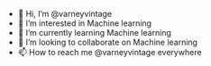 - 👋 Hi, I’m @varneyvintage
- 👀 I’m interested in Machine learning
- 🌱 I’m currently learning Machine learning
- 💞️ I’m looking to collaborate on Machine learning
- 📫 How to reach me @varneyvintage everywhere

<!---
varneyvintage/varneyvintage is a ✨ special ✨ repository because its `README.md` (this file) appears on your GitHub profile.
You can click the Preview link to take a look at your changes.
--->
